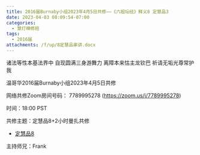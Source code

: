 ```yaml
---
title: 2016届Burnaby小组2023年4月5日共修——《六祖坛经》释义8 定慧品3
date: 2023-04-03 08:09:54-07:00
categories:
  - 慧灯禅修班
tags:
  - 2016届
attachments: /f/up/8定慧品串讲.docx
---
```

诸法等性本基法界中 自现圆满三身游舞力 离障本来怙主龙钦巴 祈请无垢光尊常护我

温哥华2016届Burnaby小组2023年4月5日共修

网络共修Zoom房间号码： 7789995278 (<https://zoom.us/j/7789995278>)

时间：18:00 PST

共修主题：定慧品8+2小时曼扎共修

* [定慧品8](/f/up/8定慧品串讲.docx)


主持师兄：Frank
